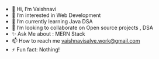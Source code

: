 - 👋 Hi, I’m Vaishnavi 
- 👀 I’m interested in Web Development
- 🌱 I’m currently learning Java DSA
- 💞️ I’m looking to collaborate on Open source projects , DSA
- ✨ Ask Me about : MERN Stack
- 📫 How to reach me vaishnavisalve.work@gmail.com
- ⚡ Fun fact: Nothing!

<!---
VAISHNAVI-SALVE/VAISHNAVI-SALVE is a ✨ special ✨ repository because its `README.md` (this file) appears on your GitHub profile.
You can click the Preview link to take a look at your changes.
--->
